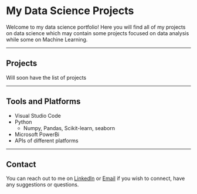 # My Data Science Projects

Welcome to my data science portfolio! Here you will find all of my projects on data science which may contain some projects focused on data analysis while some on Machine Learning.

---

## Projects
Will soon have the list of projects

---

## Tools and Platforms
* Visual Studio Code
* Python
  - Numpy, Pandas, Scikit-learn, seaborn
* Microsoft PowerBi
* APIs of different platforms

---

## Contact
You can reach out to me on [LinkedIn](https://www.linkedin.com/in/dsjaiminpatel/) or [Email](mailto:jaiminmp2003@gmail.com) if you wish to connect, have any suggestions or questions.
